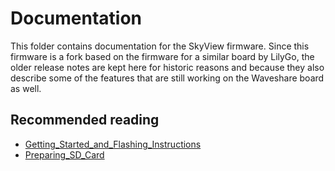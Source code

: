 # Documentation

This folder contains documentation for the SkyView firmware. Since this firmware is a fork based on the firmware for a similar board by LilyGo, the older release notes are kept here for historic reasons and because they also describe some of the features that are still working on the Waveshare board as well.

## Recommended reading

- [Getting_Started_and_Flashing_Instructions](/blob/main/Documentation/Get_Started_and_Flashing_Instructions.MD)
- [Preparing_SD_Card](Preparing_SD_Card.md)

